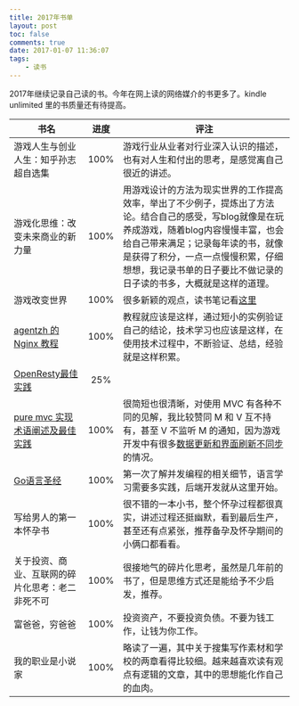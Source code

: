 ```yaml
---
title: 2017年书单
layout: post
toc: false
comments: true
date: 2017-01-07 11:36:07
tags:
    - 读书
---
```


2017年继续记录自己读的书。今年在网上读的网络媒介的书更多了。kindle unlimited 里的书质量还有待提高。

书名 | 进度 | 评注
----|:-----:|-----
游戏人生与创业人生：知乎孙志超自选集 | 100% | 游戏行业从业者对行业深入认识的描述，也有对人生和付出的思考，是感觉离自己很近的讲述。
游戏化思维：改变未来商业的新力量 | 100% | 用游戏设计的方法为现实世界的工作提高效率，举出了不少例子，提炼出了方法论。结合自己的感受，写blog就像是在玩养成游戏，随着blog内容慢慢丰富，也会给自己带来满足；记录每年读的书，就像是获得了积分，一点一点慢慢积累，仔细想想，我记录书单的日子要比不做记录的日子读的书多，大概就是这样的道理。
游戏改变世界 | 100% | 很多新颖的观点，读书笔记看[这里](/2017/02/19/talk-about-game-and-work)
[agentzh 的 Nginx 教程](https://openresty.org/download/agentzh-nginx-tutorials-zhcn.html) | 100% | 教程就应该是这样，通过短小的实例验证自己的结论，技术学习也应该是这样，在使用技术过程中，不断验证、总结，经验就是这样积累。
[OpenResty最佳实践](https://www.gitbook.com/book/moonbingbing/openresty-best-practices/details) | 25% |
[pure mvc 实现术语阐述及最佳实践](http://puremvc.org/docs/PureMVC_IIBP_Chinese.pdf) | 100% | 很简短也很清晰，对使用 MVC 有各种不同的见解，我比较赞同 M 和 V 互不持有，甚至 V 不监听 M 的通知，因为游戏开发中有很多[数据更新和界面刷新不同步](/2017/02/09/data-view-update-conflict)的情况。
[Go语言圣经](http://gopl-zh.b0.upaiyun.com) | 100% | 第一次了解并发编程的相关细节，语言学习需要多实践，后端开发就从这里开始。
写给男人的第一本怀孕书 | 100% | 很不错的一本小书，整个怀孕过程都很真实，讲述过程还挺幽默，看到最后生产，甚至还有点紧张，推荐备孕及怀孕期间的小俩口都看看。
关于投资、商业、互联网的碎片化思考：老二非死不可 | 100% | 很接地气的碎片化思考，虽然是几年前的书了，但是思维方式还是能给予不少启发，推荐。
富爸爸，穷爸爸 | 100% | 投资资产，不要投资负债。不要为钱工作，让钱为你工作。
我的职业是小说家 | 100% | 略读了一遍，其中关于搜集写作素材和学校的两章看得比较细。越来越喜欢读有观点有逻辑的文章，其中的思想能化作自己的血肉。
